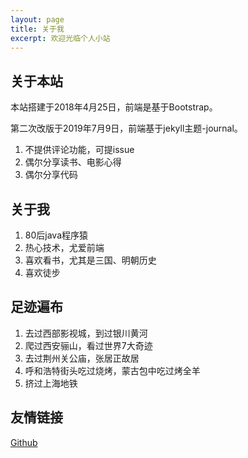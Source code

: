 ```yaml
---
layout: page
title: 关于我
excerpt: 欢迎光临个人小站
---
```




## 关于本站

本站搭建于2018年4月25日，前端是基于Bootstrap。

第二次改版于2019年7月9日，前端基于jekyll主题-journal。



  1. 不提供评论功能，可提issue
  2. 偶尔分享读书、电影心得
  3. 偶尔分享代码

 

## 关于我

1. 80后java程序猿
2. 热心技术，尤爱前端
3. 喜欢看书，尤其是三国、明朝历史
4. 喜欢徒步



## 足迹遍布

1. 去过西部影视城，到过银川黄河
2. 爬过西安骊山，看过世界7大奇迹
3. 去过荆州关公庙，张居正故居
4. 呼和浩特街头吃过烧烤，蒙古包中吃过烤全羊
5. 挤过上海地铁



## 友情链接

[Github](https://github.com/auaa)





